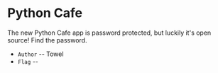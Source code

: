 # Python Cafe

The new Python Cafe app is password protected, but luckily it's open source!
Find the password.

* `Author` -- Towel
* `Flag` -- 

